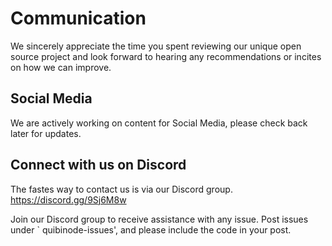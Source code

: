 # Communication

We sincerely appreciate the time you spent reviewing our unique open source project and look forward to hearing any recommendations or incites on how we can improve.

## Social Media

We are actively working on content for Social Media, please check back later for updates. 

## Connect with us on Discord

The fastes way to contact us is via our Discord group.  
https://discord.gg/9Sj6M8w

Join our Discord group to receive assistance with any issue. Post issues under ` quibinode-issues', and please include the code in your post.
